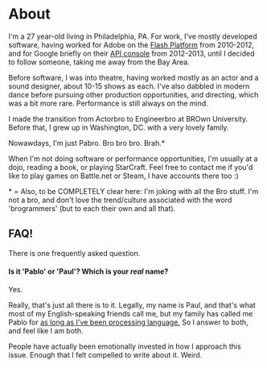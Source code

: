 # About

I'm a 27 year-old living in Philadelphia, PA. For work, I've mostly
developed software, having worked for Adobe on the [Flash Platform][2] from
2010-2012, and for Google briefly on their [API console][3] from 2012-2013,
until I decided to follow someone, taking me away from the Bay Area.

Before software, I was into theatre, having worked mostly as an actor
and a sound designer, about 10-15 shows as each. I've also dabbled in modern
dance before pursuing other production opportunities, and directing, which was
a bit more rare. Performance is still always on the mind.

I made the transition from Actorbro to Engineerbro at BROwn University. Before
that, I grew up in Washington, DC. with a very lovely family.

Nowawdays, I'm just Pabro. Bro bro bro. Brah.\*

When I'm not doing software or performance opportunities, I'm usually at a dojo,
reading a book, or playing StarCraft. Feel free to contact me if you'd like to
play games on Battle.net or Steam, I have accounts there too :)

\* = Also, to be COMPLETELY clear here: I'm joking with all the Bro stuff.
I'm not a bro, and don't love the trend/culture associated with the word
'brogrammers' (but to each their own and all that).

## FAQ!

There is one frequently asked question.

#### Is it 'Pablo' or 'Paul'? Which is your <em>real</em> name?

Yes.

Really, that's just all there is to it. Legally, my name is Paul, and that's
what most of my English-speaking friends call me, but my family has called
me Pablo for [as long as I've been processing language.][1] So I answer to
both, and feel like I am both.

People have actually been emotionally invested in how I approach this issue.
Enough that I felt compelled to write about it. Weird.


   [1]: http://www.qwantz.com/index.php?comic=2479
   [2]: http://www.adobe.com/flash
   [3]: http://code.google.com/apis/console

